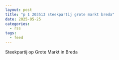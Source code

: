 ```yaml
---
layout: post
title: "p 1 203513 steekpartij grote markt breda"
date: 2025-05-25
categories: 
  - rss
tags: 
  - feed
---
```


Steekpartij op Grote Markt in Breda
